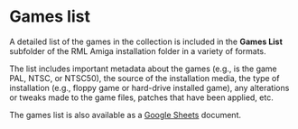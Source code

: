 # Games list

A detailed list of the games in the collection is included in the **Games
List** subfolder of the RML Amiga installation folder in a variety of formats.

The list includes important metadata about the games (e.g., is the game PAL,
NTSC, or NTSC50), the source of the installation media, the type of
installation (e.g., floppy game or hard-drive installed game), any alterations
or tweaks made to the game files, patches that have been applied, etc.

The games list is also available as a [Google
Sheets](https://docs.google.com/spreadsheets/d/16KTV3oIyYMOPncK9JF5epr2yWMGsqBiU2V6Al6MzVK4)
document.

